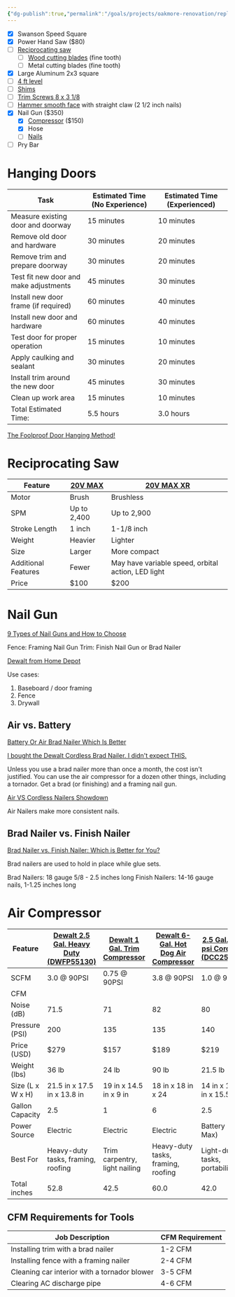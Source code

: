```yaml
---
{"dg-publish":true,"permalink":"/goals/projects/oakmore-renovation/replace-kitchen-garage-door/","tags":["oakmore-renovation-task"],"created":"Feb 11, 2024, 10:20 PM"}
---
```


- [x] Swanson Speed Square
- [x] Power Hand Saw ($80)
- [ ] [Reciprocating saw](https://www.homedepot.com/p/DEWALT-20V-MAX-Cordless-Reciprocating-Saw-Tool-Only-DCS380B/203164237) 
	- [ ] [Wood cutting blades](https://www.homedepot.com/p/DEWALT-Bi-Metal-Reciprocating-Saw-Blade-Set-with-Case-16-Piece-DW4899/203301675) (fine tooth)
	- [ ] Metal cutting blades (fine tooth)
- [x] Large Aluminum 2x3 square
- [ ] [4 ft level](https://www.homedepot.com/p/Stanley-48-in-Non-Magnetic-180-Aluminum-I-Beam-Level-42-328/203912305)
- [ ] [Shims](https://www.homedepot.com/p/8-in-Wood-Composite-Eco-Shim-12-Bundle-23-2012-32/203485150)
- [ ] [Trim Screws 8 x 3 1/8](https://www.homedepot.com/p/GRK-Fasteners-8-x-3-1-8-in-Star-Drive-Trim-Finishing-Head-Screw-100-per-Pack-119734/203525334)
- [ ] [Hammer smooth face](https://www.homedepot.com/p/DEWALT-16-oz-Steel-Rip-Claw-Nailing-Hammer-DWHT51003/316332751) with straight claw (2 1/2 inch nails)
- [x] Nail Gun ($350)
	- [x] [Compressor](https://www.homedepot.com/p/DEWALT-1-Gal-Portable-Electric-Trim-Air-Compressor-D55140/202019874) ($150)
	- [x] Hose
	- [ ] [Nails](https://www.homedepot.com/p/Porter-Cable-2-in-x-16-Gauge-Finish-Nail-1000-per-Box-PFN16200-1/100073395)
- [ ] Pry Bar

# Hanging Doors

| Task                                      | Estimated Time (No Experience) | Estimated Time (Experienced) |
| ----------------------------------------- | ------------------------------ | ---------------------------- |
| Measure existing door and doorway         | 15 minutes                     | 10 minutes                   |
| Remove old door and hardware              | 30 minutes                     | 20 minutes                   |
| Remove trim and prepare doorway           | 30 minutes                     | 20 minutes                   |
| Test fit new door and make adjustments    | 45 minutes                     | 30 minutes                   |
| Install new door frame (if required)      | 60 minutes                     | 40 minutes                   |
| Install new door and hardware             | 60 minutes                     | 40 minutes                   |
| Test door for proper operation            | 15 minutes                     | 10 minutes                   |
| Apply caulking and sealant                | 30 minutes                     | 20 minutes                   |
| Install trim around the new door          | 45 minutes                     | 30 minutes                   |
| Clean up work area                        | 15 minutes                     | 10 minutes                   |
| Total Estimated Time:                     | 5.5 hours                      | 3.0 hours                    |


[The Foolproof Door Hanging Method!](https://www.youtube.com/watch?v=IPrsoL_4apM)


# Reciprocating Saw

| Feature             | [20V MAX](https://www.homedepot.com/p/DEWALT-20V-MAX-Cordless-Reciprocating-Saw-Tool-Only-DCS380B/203164237) | [20V MAX XR](https://www.homedepot.com/p/DEWALT-20V-MAX-XR-Cordless-Brushless-Reciprocating-Saw-Tool-Only-DCS382B/316250546#overlay) |
| ------------------- | ------------------------------------------------------------------------------------------------------------ | ------------------------------------------------------------------------------------------------------------------------------------ |
| Motor               | Brush                                                                                                        | Brushless                                                                                                                            |
| SPM                 | Up to 2,400                                                                                                  | Up to 2,900                                                                                                                          |
| Stroke Length       | 1 inch                                                                                                       | 1-1/8 inch                                                                                                                           |
| Weight              | Heavier                                                                                                      | Lighter                                                                                                                              |
| Size                | Larger                                                                                                       | More compact                                                                                                                         |
| Additional Features | Fewer                                                                                                        | May have variable speed, orbital action, LED light                                                                                   |
| Price               | $100                                                                                                         | $200                                                                                                                                 |


# Nail Gun

[9 Types of Nail Guns and How to Choose](https://www.thespruce.com/types-of-nail-guns-6543801)

Fence: Framing Nail Gun
Trim: Finish Nail Gun or Brad Nailer

[Dewalt from Home Depot](https://www.homedepot.com/b/DEWALT/N-5yc1vZ4j2/Ntk-elasticplus/Ntt-nail%2Bgun?NCNI-5&sortby=bestmatch&sortorder=none)

Use cases:
1. Baseboard / door framing
2. Fence
3. Drywall

## Air vs. Battery

[Battery Or Air Brad Nailer Which Is Better](https://www.youtube.com/watch?v=wDBHMHkU7is)

[I bought the Dewalt Cordless Brad Nailer. I didn't expect THIS.](https://www.youtube.com/watch?v=mPV0yf9D92s)

Unless you use a brad nailer more than once a month, the cost isn't justified. You can use the air compressor for a dozen other things, including a tornador. Get a brad (or finishing) and a framing nail gun.


[Air VS Cordless Nailers Showdown](https://www.youtube.com/watch?v=ArMal5wiD7A)

Air Nailers make more consistent nails.

## Brad Nailer vs. Finish Nailer

[Brad Nailer vs. Finish Nailer: Which is Better for You?](https://www.youtube.com/watch?v=ioGToAPsAUI)

Brad nailers are used to hold in place while glue sets.

Brad Nailers: 18 gauge 5/8 - 2.5 inches long
Finish Nailers: 14-16 gauge nails, 1-1.25 inches long

# Air Compressor

| Feature          | [Dewalt 2.5 Gal. Heavy Duty (DWFP55130)](https://www.homedepot.com/p/DEWALT-2-5-Gal-Portable-Electric-Heavy-Duty-200-PSI-Quiet-Air-Compressor-DWFP55130/205117108) | [Dewalt 1 Gal. Trim Compressor](https://www.homedepot.com/p/DEWALT-1-Gal-Portable-Electric-Trim-Air-Compressor-D55140/202019874) | [Dewalt 6-Gal. Hot Dog Air Compressor](https://www.lowes.com/pd/DEWALT-6-Gallon-Single-Stage-Portable-Electric-Hot-Dog-Air-Compressor-1-Tools-Included/1000092699) | [2.5 Gal. 140 psi Cordless (DCC2520B)](https://www.homedepot.com/p/DEWALT-2-5-Gal-140-psi-Portable-20V-Cordless-Air-Compressor-with-FLEXVOLT-Advantage-Tool-Only-DCC2520B/315591765) |
| ---------------- | ------------------------------------------------------------------------------------------------------------------------------------------------------------------ | -------------------------------------------------------------------------------------------------------------------------------- | ------------------------------------------------------------------------------------------------------------------------------------------------------------------ | ------------------------------------------------------------------------------------------------------------------------------------------------------------------------------------ |
| SCFM             | 3.0 @ 90PSI                                                                                                                                                        | 0.75 @ 90PSI                                                                                                                     | 3.8 @ 90PSI                                                                                                                                                        | 1.0 @ 90PSI                                                                                                                                                                          |
| CFM              |                                                                                                                                                                    |                                                                                                                                  |                                                                                                                                                                    |                                                                                                                                                                                      |
| Noise (dB)       | 71.5                                                                                                                                                               | 71                                                                                                                               | 82                                                                                                                                                                 | 80                                                                                                                                                                                   |
| Pressure (PSI)   | 200                                                                                                                                                                | 135                                                                                                                              | 135                                                                                                                                                                | 140                                                                                                                                                                                  |
| Price (USD)      | $279                                                                                                                                                               | $157                                                                                                                             | $189                                                                                                                                                               | $219                                                                                                                                                                                 |
| Weight (lbs)     | 36 lb                                                                                                                                                              | 24 lb                                                                                                                            | 90 lb                                                                                                                                                              | 21.5 lb                                                                                                                                                                              |
| Size (L x W x H) | 21.5 in x 17.5 in x 13.8 in                                                                                                                                        | 19 in x 14.5 in x 9 in                                                                                                           | 18 in x 18 in x 24                                                                                                                                                 | 14 in x 12.5 in x 15.5 in                                                                                                                                                            |
| Gallon Capacity  | 2.5                                                                                                                                                                | 1                                                                                                                                | 6                                                                                                                                                                  | 2.5                                                                                                                                                                                  |
| Power Source     | Electric                                                                                                                                                           | Electric                                                                                                                         | Electric                                                                                                                                                           | Battery (20V Max)                                                                                                                                                                    |
| Best For         | Heavy-duty tasks, framing, roofing                                                                                                                                 | Trim carpentry, light nailing                                                                                                    | Heavy-duty tasks, framing, roofing                                                                                                                                 | Light-duty tasks, portability                                                                                                                                                        |
| Total inches     | 52.8                                                                                                                                                               | 42.5                                                                                                                             | 60.0                                                                                                                                                               | 42.0                                                                                                                                                                                 |
## CFM Requirements for Tools

| Job Description                              | CFM Requirement |
|----------------------------------------------|-----------------|
| Installing trim with a brad nailer           | 1-2 CFM         |
| Installing fence with a framing nailer       | 2-4 CFM         |
| Cleaning car interior with a tornador blower | 3-5 CFM         |
| Clearing AC discharge pipe                   | 4-6 CFM         |
